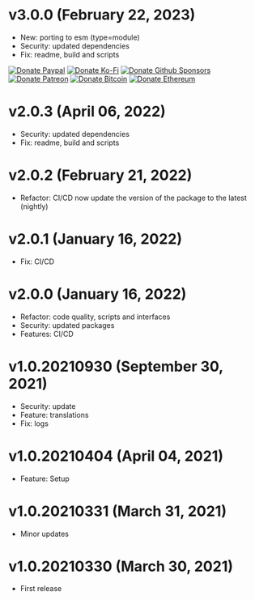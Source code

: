 # v3.0.0 (February 22, 2023)

-   New: porting to esm (type=module)
-   Security: updated dependencies
-   Fix: readme, build and scripts

<!-- all-shields/sponsors-badges:START -->

[![Donate Paypal](https://img.shields.io/badge/donate-paypal-005EA6.svg?style=for-the-badge&logo=paypal)](https://www.paypal.me/ptkdev) [![Donate Ko-Fi](https://img.shields.io/badge/donate-ko--fi-29abe0.svg?style=for-the-badge&logo=ko-fi)](https://ko-fi.com/ptkdev) [![Donate Github Sponsors](https://img.shields.io/badge/donate-sponsors-ea4aaa.svg?style=for-the-badge&logo=github)](https://github.com/sponsors/ptkdev) [![Donate Patreon](https://img.shields.io/badge/donate-patreon-F87668.svg?style=for-the-badge&logo=patreon)](https://www.patreon.com/join/ptkdev) [![Donate Bitcoin](https://img.shields.io/badge/BTC-35jQmZCy4nsxoMM3QPFrnZePDVhdKaHMRH-E38B29.svg?style=flat-square&logo=bitcoin)](https://ptk.dev/img/icons/menu/bitcoin_wallet.png) [![Donate Ethereum](https://img.shields.io/badge/ETH-0x8b8171661bEb032828e82baBb0B5B98Ba8fBEBFc-4E8EE9.svg?style=flat-square&logo=ethereum)](https://ptk.dev/img/icons/menu/ethereum_wallet.png)

<!-- all-shields/sponsors-badges:END -->

# v2.0.3 (April 06, 2022)

-   Security: updated dependencies
-   Fix: readme, build and scripts

# v2.0.2 (February 21, 2022)

-   Refactor: CI/CD now update the version of the package to the latest (nightly)

# v2.0.1 (January 16, 2022)

-   Fix: CI/CD

# v2.0.0 (January 16, 2022)

-   Refactor: code quality, scripts and interfaces
-   Security: updated packages
-   Features: CI/CD

# v1.0.20210930 (September 30, 2021)

-   Security: update
-   Feature: translations
-   Fix: logs

# v1.0.20210404 (April 04, 2021)

-   Feature: Setup

# v1.0.20210331 (March 31, 2021)

-   Minor updates

# v1.0.20210330 (March 30, 2021)

-   First release
